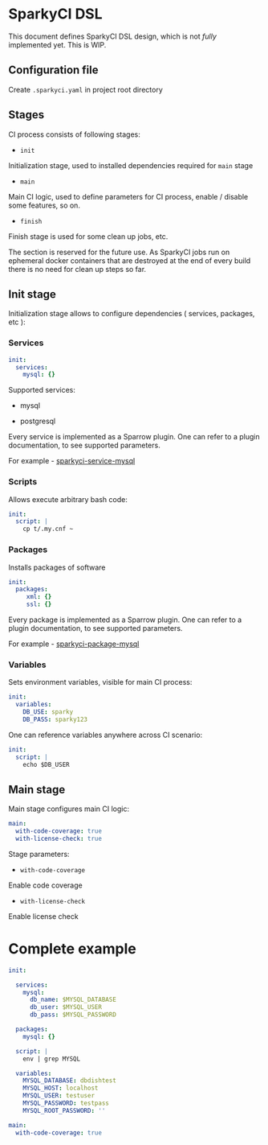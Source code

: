 # SparkyCI DSL

This document defines SparkyCI DSL design, which is not _fully_
implemented yet. This is WIP.

## Configuration file

Create `.sparkyci.yaml` in project root directory

## Stages

CI process consists of following stages:

* `init`

Initialization stage, used to installed dependencies required for `main` stage


* `main`

Main CI logic, used to define parameters for CI process, enable / disable some 
features, so on.

* `finish`

Finish stage is used for some clean up jobs, etc. 

The section is reserved for the future use. As SparkyCI jobs run on
ephemeral docker containers that are destroyed at the end of every build
there is no need for clean up steps so far.



## Init stage

Initialization stage allows to configure dependencies ( services, packages, etc ):

### Services

```yaml
init:
  services:
    mysql: {}
```

Supported services:

* mysql

* postgresql

Every service is implemented as a Sparrow plugin.
One can refer to a plugin documentation,
to see supported parameters.

For example - [sparkyci-service-mysql](http://sparrowhub.io/plugin/sparkyci-service-mysql/0.000012)

### Scripts

Allows execute arbitrary bash code:

```yaml
init:
  script: |
    cp t/.my.cnf ~
```

### Packages 

Installs packages of software

```yaml
init:
  packages:
     xml: {}
     ssl: {}
```

Every package is implemented as a Sparrow plugin.
One can refer to a plugin documentation,
to see supported parameters.

For example - [sparkyci-package-mysql](http://sparrowhub.io/plugin/sparkyci-package-mysql/0.000002)


### Variables

Sets environment variables, visible for main CI process:

```yaml
init:
  variables:
    DB_USE: sparky
    DB_PASS: sparky123
```

One can reference variables anywhere 
across CI scenario:

```yaml
init:
  script: |
    echo $DB_USER
```

## Main stage

Main stage configures main CI logic:

```yaml
main:
  with-code-coverage: true
  with-license-check: true
```

Stage parameters:

* `with-code-coverage`

Enable code coverage

* `with-license-check`

Enable license check


# Complete example

```yaml
init:

  services:
    mysql:
      db_name: $MYSQL_DATABASE
      db_user: $MYSQL_USER
      db_pass: $MYSQL_PASSWORD

  packages:
    mysql: {}

  script: |
    env | grep MYSQL

  variables:
    MYSQL_DATABASE: dbdishtest
    MYSQL_HOST: localhost
    MYSQL_USER: testuser
    MYSQL_PASSWORD: testpass
    MYSQL_ROOT_PASSWORD: ''

main:
  with-code-coverage: true
```
